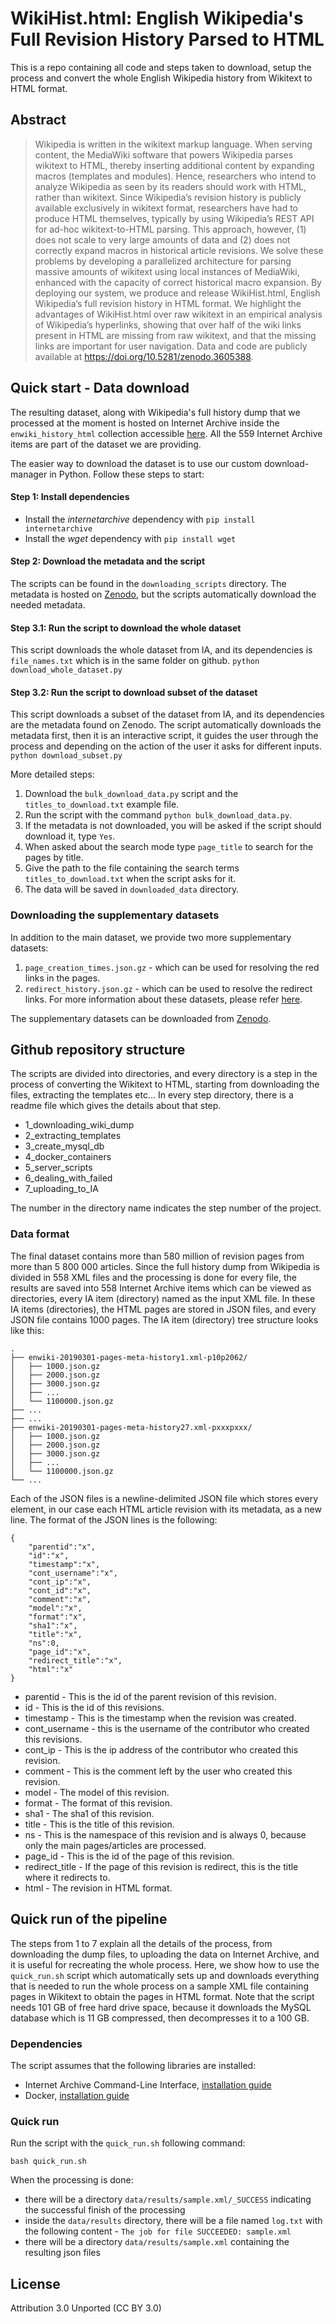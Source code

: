 # WikiHist.html: English Wikipedia's Full Revision History Parsed to HTML

This is a repo containing all code and steps taken to download, setup the process and convert the whole English Wikipedia history from Wikitext to HTML format.


## Abstract
> Wikipedia is written in the wikitext markup language. When serving content, the MediaWiki software that powers Wikipedia parses wikitext to HTML, thereby inserting additional content by expanding macros (templates and modules). Hence, researchers who intend to analyze Wikipedia as seen by its readers should work with HTML, rather than wikitext. Since Wikipedia’s revision history is publicly available exclusively in wikitext format, researchers have had to produce HTML themselves, typically by using Wikipedia’s REST API for ad-hoc wikitext-to-HTML parsing. 
> This approach, however, (1) does not scale to very large amounts of data and (2) does not correctly expand macros in historical article revisions. We solve these problems by developing a parallelized architecture for parsing massive amounts of wikitext using local instances of MediaWiki, enhanced with the capacity of correct historical macro expansion. By deploying our system, we produce and release WikiHist.html, English Wikipedia’s full revision history in HTML format. 
> We highlight the advantages of WikiHist.html over raw wikitext in an empirical analysis of Wikipedia’s hyperlinks, showing that over half of the wiki links present in HTML are missing from raw wikitext, and that the missing links are important for user navigation. Data and code are publicly available at https://doi.org/10.5281/zenodo.3605388.

## Quick start - Data download

The resulting dataset, along with Wikipedia's full history dump that we processed at the moment is hosted on Internet Archive inside the `enwiki_history_html` collection accessible [here](https://archive.org/details/enwiki_history_html). All the 559 Internet Archive items are part of the dataset we are providing.

The easier way to download the dataset is to use our custom download-manager in Python. Follow these steps to start:

#### Step 1: Install dependencies

* Install the _internetarchive_ dependency with `pip install internetarchive`
* Install the _wget_ dependency with `pip install wget`

#### Step 2: Download the metadata and the script
The scripts can be found in the `downloading_scripts` directory.
The metadata is hosted on [Zenodo](https://zenodo.org/record/3605388#.Xh9bEHVKi0k), but the scripts automatically download the needed metadata.

#### Step 3.1: Run the script to download the whole dataset
This script downloads the whole dataset from IA, and its dependencies is `file_names.txt` which is in the same folder on github.
`python download_whole_dataset.py`

#### Step 3.2: Run the script to download subset of the dataset
This script downloads a subset of the dataset from IA, and its dependencies are the metadata found on Zenodo. The script automatically downloads the metadata first, then it is an interactive script, it guides the user through the process and depending on the action of the user it asks for different inputs.
`python download_subset.py`

More detailed steps:
1. Download the `bulk_download_data.py` script and the `titles_to_download.txt` example file.
2. Run the script with the command `python bulk_download_data.py`.
3. If the metadata is not downloaded, you will be asked if the script should download it, type `Yes`.
4. When asked about the search mode type `page_title` to search for the pages by title.
5. Give the path to the file containing the search terms `titles_to_download.txt` when the script asks for it.
6. The data will be saved in `downloaded_data` directory.


### Downloading the supplementary datasets
In addition to the main dataset, we provide two more supplementary datasets:
1. `page_creation_times.json.gz` - which can be used for resolving the red links in the pages.
2. `redirect_history.json.gz` - which can be used to resolve the redirect links.
For more information about these datasets, please refer [here](https://github.com/epfl-dlab/WikiHist.html/tree/master/downloading_scripts).

The supplementary datasets can be downloaded from [Zenodo](https://zenodo.org/record/3605388#.Xh9bEHVKi0k).


## Github repository structure
The scripts are divided into directories, and every directory is a step in the process of converting the Wikitext to HTML, starting from downloading the files, extracting the templates etc… In every step directory, there is a readme file which gives the details about that step.

* 1_downloading_wiki_dump
* 2_extracting_templates
* 3_create_mysql_db
* 4_docker_containers
* 5_server_scripts
* 6_dealing_with_failed
* 7_uploading_to_IA

The number in the directory name indicates the step number of the project.

### Data format
The final dataset contains more than 580 million of revision pages from more than 5 800 000 articles. Since the full history dump from Wikipedia is divided in 558 XML files and the processing is done for every file, the results are saved into 558 Internet Archive items which can be viewed as directories, every IA item (directory) named as the input XML file. In these IA items (directories), the HTML pages are stored in JSON files, and every JSON file contains 1000 pages. The IA item (directory) tree structure looks like this:

    .
    ├── enwiki-20190301-pages-meta-history1.xml-p10p2062/
    │   ├── 1000.json.gz
    │   ├── 2000.json.gz
    │   ├── 3000.json.gz
    │   ├── ...
    │   └── 1100000.json.gz
    ├── ...
    ├── ...
    ├── enwiki-20190301-pages-meta-history27.xml-pxxxpxxx/
    │   ├── 1000.json.gz
    │   ├── 2000.json.gz
    │   ├── 3000.json.gz
    │   ├── ...
    │   └── 1100000.json.gz
    └── ...

Each of the JSON files is a newline-delimited JSON file which stores every element, in our case each HTML article revision with its metadata, as a new line. The format of the JSON lines is the following:

```
{
    "parentid":"x",
    "id":"x",
    "timestamp":"x",
    "cont_username":"x",
    "cont_ip":"x",
    "cont_id":"x",
    "comment":"x",
    "model":"x",
    "format":"x",
    "sha1":"x",
    "title":"x",
    "ns":0,
    "page_id":"x",
    "redirect_title":"x",
    "html":"x"
}
```
* parentid - This is the id of the parent revision of this revision.
* id - This is the id of this revisions.
* timestamp - This is the timestamp when the revision was created.
* cont\_username - this is the username of the contributor who created this revisions.
* cont\_ip - This is the ip address of the contributor who created this revision.
* comment - This is the comment left by the user  who created this revision.
* model - The model of this revision.
* format - The format of this revision.
* sha1 - The sha1 of this revision.
* title - This is the title of this revision.
* ns - This is the namespace of this revision and is always 0, because only the main pages/articles are processed.
* page\_id - This is the id of the page of this revision.
* redirect\_title - If the page of this revision is redirect, this is the title where it redirects to.
* html - The revision in HTML format.


## Quick run of the pipeline
The steps from 1 to 7 explain all the details of the process, from downloading the dump files, to uploading the data on Internet Archive, and it is useful for recreating the whole process.
Here, we show how to use the `quick_run.sh` script which automatically sets up and downloads everything that is needed to run the whole process on a sample XML file containing pages in Wikitext to obtain the pages in HTML format. Note that the script needs 101 GB of free hard drive space, because it downloads the MySQL database which is 11 GB compressed, then decompresses it to a 100 GB.

### Dependencies
The script assumes that the following libraries are installed:
* Internet Archive Command-Line Interface, [installation guide]( https://archive.org/services/docs/api/internetarchive/installation.html)
* Docker, [installation guide](https://docs.docker.com/v17.12/install/)

### Quick run
Run the script with the `quick_run.sh` following command:
```
bash quick_run.sh
```
When the processing is done:
- there will be a directory `data/results/sample.xml/_SUCCESS` indicating the successful finish of the processing 
- inside the `data/results` directory, there will be a file named `log.txt` with the following content - `The job for file SUCCEEDED: sample.xml`
- there will be a directory `data/results/sample.xml` containing the resulting json files


## License
Attribution 3.0 Unported (CC BY 3.0)
